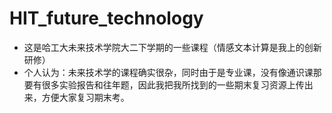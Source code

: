 # HIT_future_technology
- 这是哈工大未来技术学院大二下学期的一些课程（情感文本计算是我上的创新研修）
- 个人认为：未来技术学的课程确实很杂，同时由于是专业课，没有像通识课那要有很多实验报告和往年题，因此我把我所找到的一些期末复习资源上传出来，方便大家复习期末考。

